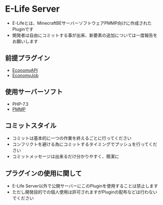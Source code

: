 # E-Life Server
- E-Lifeとは、MinecraftBEサーバーソフトウェアPMMP向けに作成されたPluginです
- 開発者は自由にコミットする事が出来、新要素の追加については一度報告をお願いします

## 前提プラグイン
- [EconomyAPI](https://github.com/onebone/EconomyS/tree/3.x/EconomyAPI)
- [EconomyJob](https://github.com/onebone/EconomyS/tree/3.x/EconomyJob)

## 使用サーバーソフト
- PHP-7.3
- [PMMP](https://github.com/pmmp/PocketMine-MP)

## コミットスタイル
- コミットは基本的に一つの作業を終えるごとに行ってください
- コンフリクトを避ける為にコミットするタイミングでプッシュを行ってください
- コミットメッセージは出来るだけ分かりやすく、簡潔に

## プラグインの使用に関して
- E-Life Server以外で公開サーバーにこのPluginを使用することは禁止します
- ただし開発目的での個人使用は許可されますがPluginの配布などは行わないでください


